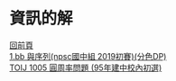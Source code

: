 # 資訊的解


[回前頁](https://whaleon120.github.io/blogs/blog.html)  
[1.bb 與序列(npsc國中組 2019初賽)(分色DP)](https://whaleon120.github.io/blogs/info/2019npsc_junior_dp)  
[TOIJ 1005 圓周率問題 (95年建中校內初選)](https://whaleon120.github.io/blogs/info/toij1005 )  
